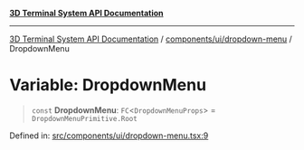 [**3D Terminal System API Documentation**](../../../../README.md)

***

[3D Terminal System API Documentation](../../../../README.md) / [components/ui/dropdown-menu](../README.md) / DropdownMenu

# Variable: DropdownMenu

> `const` **DropdownMenu**: `FC`\<`DropdownMenuProps`\> = `DropdownMenuPrimitive.Root`

Defined in: [src/components/ui/dropdown-menu.tsx:9](https://github.com/Dicommunitas/ThreeJS_Terminal_3D/blob/1e74b7c848780edcc8caac62c0023b31b5be34f5/src/components/ui/dropdown-menu.tsx#L9)
